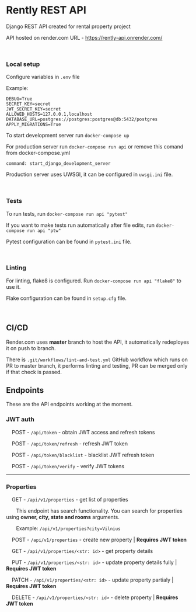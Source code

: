 # Rently REST API
Django REST API created for rental property project

API hosted on render.com
URL - https://rently-api.onrender.com/

<br/>

### Local setup

Configure variables in ```.env``` file

Example:
```
DEBUG=True
SECRET_KEY=secret
JWT_SECRET_KEY=secret
ALLOWED_HOSTS=127.0.0.1,localhost
DATABASE_URL=postgres://postgres:postgres@db:5432/postgres
APPLY_MIGRATIONS=True
```
To start development server run ```docker-compose up```

For production server run ```docker-compose run api``` or remove this comand from docker-compose.yml 
```
command: start_django_development_server
```

Production server uses UWSGI, it can be configured in ```uwsgi.ini``` file.

<br/>

### Tests

To run tests, run ```docker-compose run api "pytest"```

If you want to make tests run automatically after file edits, run ```docker-compose run api "ptw"```

Pytest configuration can be found in ```pytest.ini``` file.

<br/>

### Linting
For linting, flake8 is configured. Run ```docker-compose run api "flake8"``` to use it.

Flake configuration can be found in ```setup.cfg``` file.

<br/>

## CI/CD
Render.com uses **master** branch to host the API, it automatically redeployes it on push to branch.

There is ```.git/workflows/lint-and-test.yml``` GitHub workflow which runs on PR to master branch, it performs linting and testing, PR can be merged only if that check is passed.

## Endpoints
These are the API endpoints working at the moment.

### JWT auth

&nbsp;&nbsp;&nbsp;&nbsp;POST - ```/api/token``` - obtain JWT access and refresh tokens

&nbsp;&nbsp;&nbsp;&nbsp;POST - ```/api/token/refresh``` - refresh JWT token

&nbsp;&nbsp;&nbsp;&nbsp;POST - ```/api/token/blacklist``` - blacklist JWT refresh token

&nbsp;&nbsp;&nbsp;&nbsp;POST - ```/api/token/verify``` - verify JWT tokens

---

### Properties

&nbsp;&nbsp;&nbsp;&nbsp;GET - ```/api/v1/properties``` - get list of properties

&nbsp;&nbsp;&nbsp;&nbsp;&nbsp;&nbsp; This endpoint has search functionality. You can search for properties using **owner, city, state and rooms** arguments.

&nbsp;&nbsp;&nbsp;&nbsp;&nbsp;&nbsp;&nbsp;Example: ```/api/v1/properties?city=Vilnius```

&nbsp;&nbsp;&nbsp;&nbsp;POST - ```/api/v1/properties``` - create new property | **Requires JWT token**

&nbsp;&nbsp;&nbsp;&nbsp;GET - ```/api/v1/properties/<str: id>``` - get property details

&nbsp;&nbsp;&nbsp;&nbsp;PUT - ```/api/v1/properties/<str: id>``` - update property details fully | **Requires JWT token**

&nbsp;&nbsp;&nbsp;&nbsp;PATCH - ```/api/v1/properties/<str: id>``` - update property partialy | **Requires JWT token**

&nbsp;&nbsp;&nbsp;&nbsp;DELETE - ```/api/v1/properties/<str: id>``` - delete property | **Requires JWT token**